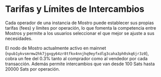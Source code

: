 # Tarifas y Límites de Intercambios

Cada operador de una instancia de Mostro puede establecer sus propias tarifas (fees) y límites por operación, lo que fomenta la competencia entre Mostros y permite a los usuarios seleccionar el que mejor se ajuste a sus necesidades.

El nodo de Mostro actualmente activo en mainnet (`npub1ykvsmrmw2hk7jgxgy64zr8tfkx4nnjhq9eyfxdlg3caha3ph0skq6jr3z0`), cobra un fee del 0.3% tanto al comprador como al vendedor por cada transacción. Además permite intercambios que van desde 100 Sats hasta 20000 Sats por operación.

